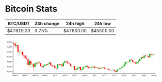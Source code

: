 # Bitcoin Stats

BTC/USDT|24h change|24h high|24h low|
|---|---|---|---|
|$47619.33|0.75%|$47800.00|$45500.00|

<img src="./chart.svg">
